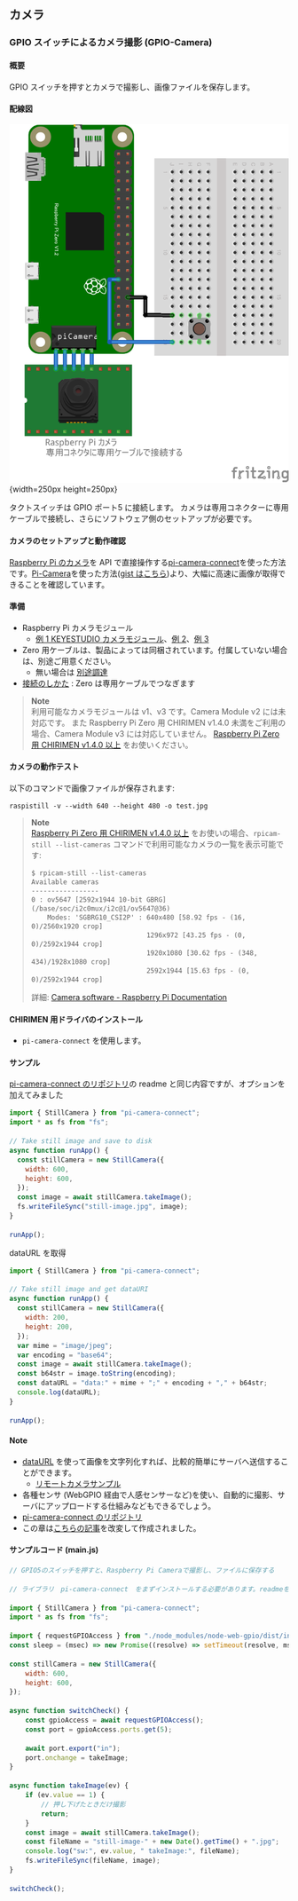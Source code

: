## カメラ

### GPIO スイッチによるカメラ撮影 (GPIO-Camera)

#### 概要
GPIO スイッチを押すとカメラで撮影し、画像ファイルを保存します。

#### 配線図

![配線図](./PiZero_gpio-camera.png "schematic"){width=250px height=250px}

タクトスイッチは GPIO ポート5 に接続します。
カメラは専用コネクターに専用ケーブルで接続し、さらにソフトウェア側のセットアップが必要です。

#### カメラのセットアップと動作確認

[Raspberry Pi のカメラ](https://www.raspberrypi.com/documentation/accessories/camera.html)を API で直接操作する[pi-camera-connect](https://www.npmjs.com/package/pi-camera-connect)を使った方法です。[Pi-Camera](https://github.com/stetsmando/pi-camera)を使った方法([gist はこちら](https://gist.github.com/satakagi/2c5be63d4759fd21eca939f507e7f7ef))より、大幅に高速に画像が取得できることを確認しています。

#### 準備

- Raspberry Pi カメラモジュール
  - [例 1 KEYESTUDIO カメラモジュール](https://www.amazon.co.jp/dp/B073RCXGQS/)、[例 2](https://www.amazon.co.jp/dp/B086MK17K5/)、[例 3](https://www.amazon.co.jp/dp/B08HVRB59N/)
- Zero 用ケーブルは、製品によっては同梱されています。付属していない場合は、別途ご用意ください。
  - 無い場合は [別途調達](https://www.amazon.co.jp/gp/product/B07QH455KY/)
- [接続のしかた](https://projects.raspberrypi.org/ja-JP/projects/getting-started-with-picamera) : Zero は専用ケーブルでつなぎます

> **Note**\
> 利用可能なカメラモジュールは v1、v3 です。Camera Module v2 には未対応です。
> また Raspberry Pi Zero 用 CHIRIMEN v1.4.0 未満をご利用の場合、Camera Module v3 には対応していません。
> [Raspberry Pi Zero 用 CHIRIMEN v1.4.0 以上](https://github.com/chirimen-oh/chirimen-lite/releases) をお使いください。

#### カメラの動作テスト

以下のコマンドで画像ファイルが保存されます:

```
raspistill -v --width 640 --height 480 -o test.jpg
```

> **Note**\
> [Raspberry Pi Zero 用 CHIRIMEN v1.4.0 以上](https://github.com/chirimen-oh/chirimen-lite/releases) をお使いの場合、`rpicam-still --list-cameras` コマンドで利用可能なカメラの一覧を表示可能です:
>
> ```
> $ rpicam-still --list-cameras
> Available cameras
> -----------------
> 0 : ov5647 [2592x1944 10-bit GBRG] (/base/soc/i2c0mux/i2c@1/ov5647@36)
>     Modes: 'SGBRG10_CSI2P' : 640x480 [58.92 fps - (16, 0)/2560x1920 crop]
>                              1296x972 [43.25 fps - (0, 0)/2592x1944 crop]
>                              1920x1080 [30.62 fps - (348, 434)/1928x1080 crop]
>                              2592x1944 [15.63 fps - (0, 0)/2592x1944 crop]
> ```
>
> 詳細: [Camera software - Raspberry Pi Documentation](https://www.raspberrypi.com/documentation/computers/camera_software.html)

#### CHIRIMEN 用ドライバのインストール

- `pi-camera-connect` を使用します。

#### サンプル

[pi-camera-connect のリポジトリ](https://github.com/launchcodedev/pi-camera-connect)の readme と同じ内容ですが、オプションを加えてみました

```javascript
import { StillCamera } from "pi-camera-connect";
import * as fs from "fs";

// Take still image and save to disk
async function runApp() {
  const stillCamera = new StillCamera({
    width: 600,
    height: 600,
  });
  const image = await stillCamera.takeImage();
  fs.writeFileSync("still-image.jpg", image);
}

runApp();
```

dataURL を取得

```javascript
import { StillCamera } from "pi-camera-connect";

// Take still image and get dataURI
async function runApp() {
  const stillCamera = new StillCamera({
    width: 200,
    height: 200,
  });
  var mime = "image/jpeg";
  var encoding = "base64";
  const image = await stillCamera.takeImage();
  const b64str = image.toString(encoding);
  const dataURL = "data:" + mime + ";" + encoding + "," + b64str;
  console.log(dataURL);
}

runApp();
```

#### Note

- [dataURL](https://developer.mozilla.org/ja/docs/Web/HTTP/Basics_of_HTTP/Data_URIs) を使って画像を文字列化すれば、比較的簡単にサーバへ送信することができます。
  - [リモートカメラサンプル](https://tutorial.chirimen.org/pizero/esm-examples/#REMOTE_remote_camera)
- 各種センサ (WebGPIO 経由で人感センサーなど)を使い、自動的に撮影、サーバにアップロードする仕組みなどもできるでしょう。
- [pi-camera-connect のリポジトリ](https://github.com/launchcodedev/pi-camera-connect)
- この章は[こちらの記事](https://x.gd/i3u0x)を改変して作成されました。

#### サンプルコード (main.js)

```javascript
// GPIO5のスイッチを押すと、Raspberry Pi Cameraで撮影し、ファイルに保存する

// ライブラリ　pi-camera-connect　をまずインストールする必要があります。readmeを参照してください。

import { StillCamera } from "pi-camera-connect";
import * as fs from "fs";

import { requestGPIOAccess } from "./node_modules/node-web-gpio/dist/index.js";
const sleep = (msec) => new Promise((resolve) => setTimeout(resolve, msec));

const stillCamera = new StillCamera({
	width: 600,
	height: 600,
});

async function switchCheck() {
	const gpioAccess = await requestGPIOAccess();
	const port = gpioAccess.ports.get(5);

	await port.export("in");
	port.onchange = takeImage;
}

async function takeImage(ev) {
	if (ev.value == 1) {
		// 押し下げたときだけ撮影
		return;
	}
	const image = await stillCamera.takeImage();
	const fileName = "still-image-" + new Date().getTime() + ".jpg";
	console.log("sw:", ev.value, " takeImage:", fileName);
	fs.writeFileSync(fileName, image);
}

switchCheck();
```
